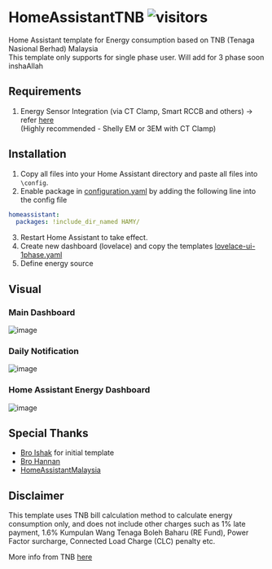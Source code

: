 # HomeAssistantTNB  ![visitors](https://visitor-badge.glitch.me/badge?page_id=zubir2k.homeassistanttnb.visitor-badge)
Home Assistant template for Energy consumption based on TNB (Tenaga Nasional Berhad) Malaysia \
This template only supports for single phase user. Will add for 3 phase soon inshaAllah

## Requirements
1. Energy Sensor Integration (via CT Clamp, Smart RCCB and others) -> refer [here](https://www.home-assistant.io/docs/energy/electricity-grid/) \
(Highly recommended - Shelly EM or 3EM with CT Clamp)

## Installation
1. Copy all files into your Home Assistant directory and paste all files into `\config`.
2. Enable package in [configuration.yaml](configuration.yaml) by adding the following line into the config file

```yaml
homeassistant:
  packages: !include_dir_named HAMY/
```

3. Restart Home Assistant to take effect.
4. Create new dashboard (lovelace) and copy the templates [lovelace-ui-1phase.yaml](lovelace-ui-1phase.yaml)
5. Define energy source

## Visual
### Main Dashboard
![image](https://user-images.githubusercontent.com/1905339/217555443-7a651f27-6bb5-45e8-b282-c9b732661038.png)

### Daily Notification
![image](https://user-images.githubusercontent.com/1905339/217663962-4c3985ca-d57c-4438-8bd9-be8216d49fcc.png)

### Home Assistant Energy Dashboard
![image](https://user-images.githubusercontent.com/1905339/217665698-619f90dd-3055-4b35-8b9c-ca99a180b1a1.png)

## Special Thanks
- [Bro Ishak](https://github.com/ishakmuhamad) for initial template 
- [Bro Hannan](https://www.lazada.com.my/shop/nh-smart-home)
- [HomeAssistantMalaysia](https://www.facebook.com/groups/homeassistantmalaysia)

## Disclaimer
This template uses TNB bill calculation method to calculate energy consumption only, and does not include other charges such as 1% late payment, 1.6% Kumpulan Wang Tenaga Boleh Baharu (RE Fund), Power Factor surcharge, Connected Load Charge (CLC) penalty etc.

More info from TNB [here](https://www.mytnb.com.my/residential/understand-your-bill/bill-calculator)
